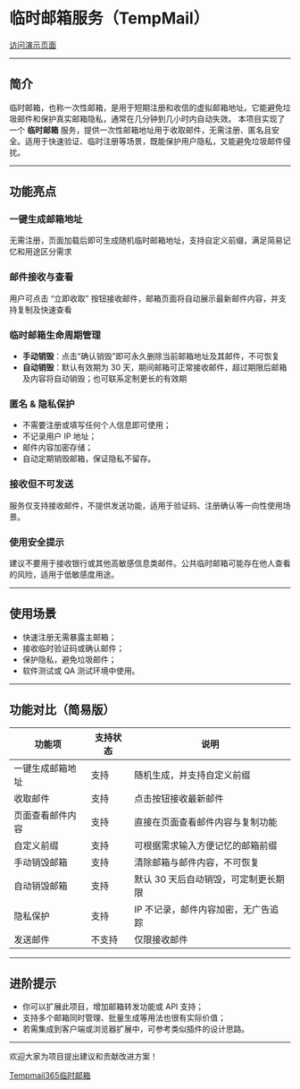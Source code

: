 # 临时邮箱服务（TempMail）

[访问演示页面](https://www.fengemail.com/tempemail.html)

---

## 简介
临时邮箱，也称一次性邮箱，是用于短期注册和收信的虚拟邮箱地址。它能避免垃圾邮件和保护真实邮箱隐私，通常在几分钟到几小时内自动失效。
本项目实现了一个 **临时邮箱** 服务，提供一次性邮箱地址用于收取邮件，无需注册、匿名且安全。适用于快速验证、临时注册等场景，既能保护用户隐私，又能避免垃圾邮件侵扰。

---

## 功能亮点

###  一键生成邮箱地址
无需注册，页面加载后即可生成随机临时邮箱地址，支持自定义前缀，满足简易记忆和用途区分需求

###  邮件接收与查看
用户可点击 “立即收取” 按钮接收邮件，邮箱页面将自动展示最新邮件内容，并支持复制及快速查看

###  临时邮箱生命周期管理
- **手动销毁**：点击“确认销毁”即可永久删除当前邮箱地址及其邮件，不可恢复
- **自动销毁**：默认有效期为 30 天，期间邮箱可正常接收邮件，超过期限后邮箱及内容将自动销毁；也可联系定制更长的有效期

###  匿名 & 隐私保护
- 不需要注册或填写任何个人信息即可使用；
- 不记录用户 IP 地址；
- 邮件内容加密存储；
- 自动定期销毁邮箱，保证隐私不留存。

###  接收但不可发送
服务仅支持接收邮件，不提供发送功能，适用于验证码、注册确认等一向性使用场景。

###  使用安全提示
建议不要用于接收银行或其他高敏感信息类邮件。公共临时邮箱可能存在他人查看的风险，适用于低敏感度用途。

---

## 使用场景

- 快速注册无需暴露主邮箱；
- 接收临时验证码或确认邮件；
- 保护隐私，避免垃圾邮件；
- 软件测试或 QA 测试环境中使用。

---

## 功能对比（简易版）

| 功能项             | 支持状态 | 说明                         |
|------------------|--------|------------------------------|
| 一键生成邮箱地址       |  支持 | 随机生成，并支持自定义前缀           |
| 收取邮件           |  支持 | 点击按钮接收最新邮件               |
| 页面查看邮件内容      |  支持 | 直接在页面查看邮件内容与复制功能       |
| 自定义前缀           |  支持 | 可根据需求输入方便记忆的邮箱前缀       |
| 手动销毁邮箱         |  支持 | 清除邮箱与邮件内容，不可恢复          |
| 自动销毁邮箱         |  支持 | 默认 30 天后自动销毁，可定制更长期限    |
| 隐私保护           |  支持 | IP 不记录，邮件内容加密，无广告追踪     |
| 发送邮件           |  不支持 | 仅限接收邮件                      |

---

## 进阶提示

- 你可以扩展此项目，增加邮箱转发功能或 API 支持；
- 支持多个邮箱同时管理、批量生成等用法也很有实际价值；
- 若需集成到客户端或浏览器扩展中，可参考类似插件的设计思路。

---

欢迎大家为项目提出建议和贡献改进方案！

[Tempmail365临时邮箱](https://tempmail365.cn/)
